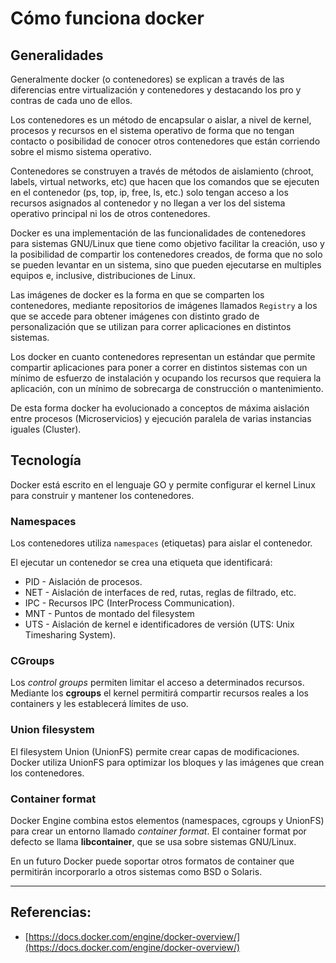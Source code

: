 # Cómo funciona docker

## Generalidades

Generalmente docker (o contenedores) se explican a través de las diferencias entre virtualización y contenedores y destacando los pro y contras de cada uno de ellos.

Los contenedores es un método de encapsular o aislar, a nivel de kernel, procesos y recursos en el sistema operativo de forma que no tengan contacto o posibilidad de conocer otros contenedores que están corriendo sobre el mismo sistema operativo.

Contenedores se construyen a través de métodos de aislamiento (chroot, labels, virtual networks, etc) que hacen que los comandos que se ejecuten en el contenedor (ps, top, ip, free, ls, etc.) solo tengan acceso a los recursos asignados al contenedor y no llegan a ver los del sistema operativo principal ni los de otros contenedores.

Docker es una implementación de las funcionalidades de contenedores para sistemas GNU/Linux que tiene como objetivo facilitar la creación, uso y la posibilidad de compartir los contenedores creados, de forma que no solo se pueden levantar en un sistema, sino que pueden ejecutarse en multiples equipos e, inclusive, distribuciones de Linux.

Las imágenes de docker es la forma en que se comparten los contenedores, mediante repositorios de imágenes llamados `Registry` a los que se accede para obtener imágenes con distinto grado de personalización que se utilizan para correr aplicaciones en distintos sistemas. 

Los docker en cuanto contenedores representan un estándar que permite compartir aplicaciones para poner a correr en distintos sistemas con un mínimo de esfuerzo de instalación y ocupando los recursos que requiera la aplicación, con un mínimo de sobrecarga de construcción o mantenimiento. 

De esta forma docker ha evolucionado a conceptos de máxima aislación entre procesos (Microservicios) y ejecución paralela de varias instancias iguales (Cluster). 

## Tecnología

Docker está escrito en el lenguaje GO y permite configurar el kernel Linux para construir y mantener los contenedores.

### Namespaces

Los contenedores utiliza `namespaces` (etiquetas) para aislar el contenedor. 

El ejecutar un contenedor se crea una etiqueta que identificará:

- PID - Aislación de procesos.
- NET - Aislación de interfaces de red, rutas, reglas de filtrado, etc.
- IPC - Recursos IPC (InterProcess Communication).
- MNT - Puntos de montado del filesystem
- UTS - Aislación de kernel e identificadores de versión (UTS: Unix Timesharing System).

### CGroups

Los _control groups_ permiten limitar el acceso a determinados recursos. Mediante los **cgroups** el kernel permitirá compartir  recursos reales a los containers y les establecerá límites de uso.

### Union filesystem

El filesystem Union (UnionFS) permite crear capas de modificaciones.  Docker utiliza UnionFS para optimizar los bloques y las imágenes que crean los contenedores.

### Container format

Docker Engine combina estos elementos (namespaces, cgroups y UnionFS) para crear un entorno llamado _container format_. El container format por defecto se llama **libcontainer**, que se usa sobre sistemas GNU/Linux. 

En un futuro Docker puede soportar otros formatos de container que permitirán incorporarlo a otros sistemas como BSD o Solaris.

---

## Referencias:

- [https://docs.docker.com/engine/docker-overview/](https://docs.docker.com/engine/docker-overview/)

 